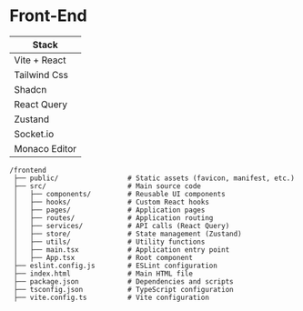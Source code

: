 # Front-End

| Stack         |
| ------------- |
| Vite + React  |
| Tailwind Css  |
| Shadcn        |
| React Query   |
| Zustand       |
| Socket.io     |
| Monaco Editor |

```
/frontend
 ├── public/                 # Static assets (favicon, manifest, etc.)
 ├── src/                    # Main source code
 │   ├── components/         # Reusable UI components
 │   ├── hooks/              # Custom React hooks
 │   ├── pages/              # Application pages
 │   ├── routes/             # Application routing
 │   ├── services/           # API calls (React Query)
 │   ├── store/              # State management (Zustand)
 │   ├── utils/              # Utility functions
 │   ├── main.tsx            # Application entry point
 │   ├── App.tsx             # Root component
 ├── eslint.config.js        # ESLint configuration
 ├── index.html              # Main HTML file
 ├── package.json            # Dependencies and scripts
 ├── tsconfig.json           # TypeScript configuration
 ├── vite.config.ts          # Vite configuration
```
